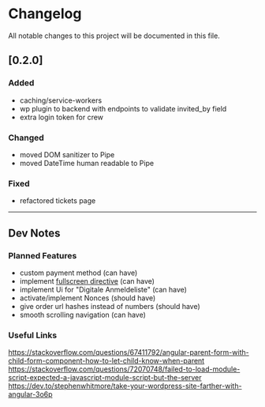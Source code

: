 # Changelog

All notable changes to this project will be documented in this file.

## [0.2.0]

### Added

- caching/service-workers
- wp plugin to backend with endpoints to validate invited_by field
- extra login token for crew

### Changed

- moved DOM sanitizer to Pipe
- moved DateTime human readable to Pipe

### Fixed

- refactored tickets page

---

## Dev Notes

### Planned Features

- custom payment method (can have)
- implement [fullscreen directive](https://medium.com/@milan.barac/angular-fullscreen-cd8b788c348f) (can have)
- implement Ui for "Digitale Anmeldeliste" (can have)
- activate/implement Nonces (should have)
- give order url hashes instead of numbers (should have)
- smooth scrolling navigation (can have)

### Useful Links

https://stackoverflow.com/questions/67411792/angular-parent-form-with-child-form-component-how-to-let-child-know-when-parent
https://stackoverflow.com/questions/72070748/failed-to-load-module-script-expected-a-javascript-module-script-but-the-server
https://dev.to/stephenwhitmore/take-your-wordpress-site-farther-with-angular-3o6p
